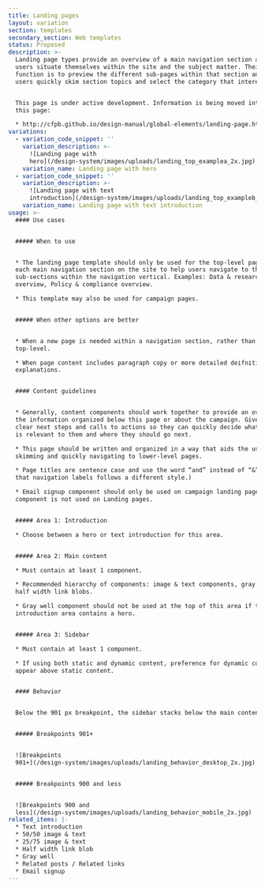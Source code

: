 ```yaml
---
title: Landing pages
layout: variation
section: templates
secondary_section: Web templates
status: Proposed
description: >-
  Landing page types provide an overview of a main navigation section and helps
  users situate themselves within the site and the subject matter. Their main
  function is to preview the different sub-pages within that section and help
  users quickly skim section topics and select the category that interests them.


  This page is under active development. Information is being moved into it from
  this page:

  * http://cfpb.github.io/design-manual/global-elements/landing-page.html
variations:
  - variation_code_snippet: ''
    variation_description: >-
      ![Landing page with
      hero](/design-system/images/uploads/landing_top_examplea_2x.jpg)
    variation_name: Landing page with hero
  - variation_code_snippet: ''
    variation_description: >-
      ![Landing page with text
      introduction](/design-system/images/uploads/landing_top_exampleb_2x.jpg)
    variation_name: Landing page with text introduction
usage: >-
  #### Use cases


  ##### When to use


  * The landing page template should only be used for the top-level page under
  each main navigation section on the site to help users navigate to the various
  sub-sections within the navigation vertical. Examples: Data & research
  overview, Policy & compliance overview.

  * This template may also be used for campaign pages.


  ##### When other options are better


  * When a new page is needed within a navigation section, rather than at the
  top-level.

  * When page content includes paragraph copy or more detailed deifnitions or
  explanations.


  #### Content guidelines


  * Generally, content components should work together to provide an overview of
  the information organized below this page or about the campaign. Give users
  clear next steps and calls to actions so they can quickly decide what content
  is relevant to them and where they should go next.

  * This page should be written and organized in a way that aids the user in
  skimming and quickly navigating to lower-level pages.

  * Page titles are sentence case and use the word “and” instead of “&”. (Note
  that navigation labels follows a different style.)

  * Email signup component should only be used on campaign landing pages. This
  component is not used on Landing pages.


  ##### Area 1: Introduction

  * Choose between a hero or text introduction for this area.


  ##### Area 2: Main content

  * Must contain at least 1 component.

  * Recommended hierarchy of components: image & text components, gray well, and
  half width link blobs.

  * Gray well component should not be used at the top of this area if the
  introduction area contains a hero.


  ##### Area 3: Sidebar

  * Must contain at least 1 component.

  * If using both static and dynamic content, preference for dynamic content to
  appear above static content.


  #### Behavior


  Below the 901 px breakpoint, the sidebar stacks below the main content area.


  ##### Breakpoints 901+


  ![Breakpoints
  901+](/design-system/images/uploads/landing_behavior_desktop_2x.jpg)


  ##### Breakpoints 900 and less


  ![Breakpoints 900 and
  less](/design-system/images/uploads/landing_behavior_mobile_2x.jpg)
related_items: |-
  * Text introduction
  * 50/50 image & text
  * 25/75 image & text
  * Half width link blob
  * Gray well
  * Related posts / Related links
  * Email signup
---
```

